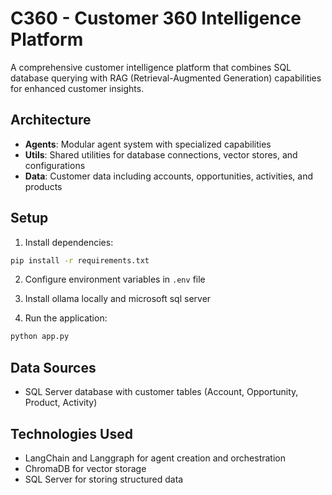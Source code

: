 # C360 - Customer 360 Intelligence Platform

A comprehensive customer intelligence platform that combines SQL database querying with RAG (Retrieval-Augmented Generation) capabilities for enhanced customer insights.


## Architecture

- **Agents**: Modular agent system with specialized capabilities
- **Utils**: Shared utilities for database connections, vector stores, and configurations
- **Data**: Customer data including accounts, opportunities, activities, and products

## Setup

1. Install dependencies:
```bash
pip install -r requirements.txt
```

2. Configure environment variables in `.env` file

3. Install ollama locally and microsoft sql server

3. Run the application:
```bash
python app.py
```

## Data Sources

- SQL Server database with customer tables (Account, Opportunity, Product, Activity)


## Technologies Used

- LangChain and Langgraph for agent creation and orchestration
- ChromaDB for vector storage
- SQL Server for storing structured data